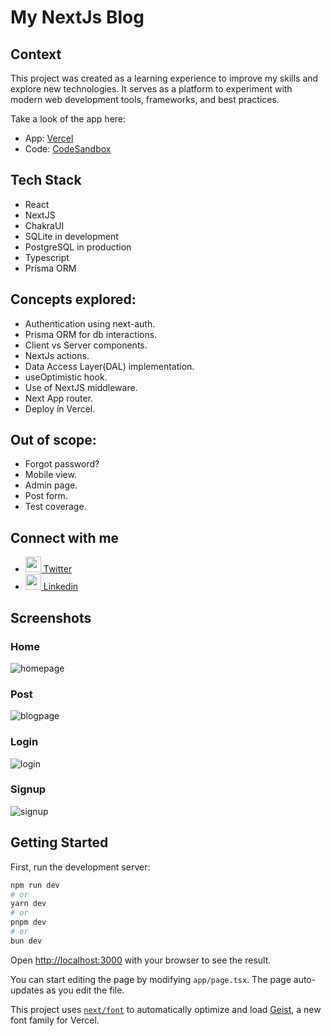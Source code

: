 # My NextJs Blog

## Context

This project was created as a learning experience to improve my skills and explore new technologies. It serves as a platform to experiment with modern web development tools, frameworks, and best practices.

Take a look of the app here:

- App:  [Vercel](https://my-next-blog-ebon.vercel.app/)
- Code: [CodeSandbox](https://codesandbox.io/p/github/Rulo180/my-next-blog/main?import=true)

## Tech Stack

- React
- NextJS
- ChakraUI
- SQLite in development
- PostgreSQL in production
- Typescript
- Prisma ORM

## Concepts explored:

- Authentication using next-auth.
- Prisma ORM for db interactions.
- Client vs Server components.
- NextJs actions.
- Data Access Layer(DAL) implementation.
- useOptimistic hook.
- Use of NextJS middleware.
- Next App router.
- Deploy in Vercel.

## Out of scope:

- Forgot password?
- Mobile view.
- Admin page.
- Post form.
- Test coverage.

## Connect with me

- [<img width="25" height="25" src="https://cdn.jsdelivr.net/gh/devicons/devicon/icons/twitter/twitter-original.svg" /> Twitter](https://twitter.com/Rulo_Valles) 
- [<img width="25" height="25" src="https://cdn.jsdelivr.net/gh/devicons/devicon/icons/linkedin/linkedin-original.svg" /> Linkedin](https://www.linkedin.com/in/martin-valles-0370a8133/)

## Screenshots

### Home
![homepage](https://github.com/user-attachments/assets/45f9073d-6a2c-456a-922c-b91614ff9042)

### Post

![blogpage](https://github.com/user-attachments/assets/d9bae93f-87a3-4855-abb8-81dcc97c4f08)

### Login

![login](https://github.com/user-attachments/assets/83f56b91-590f-4627-b3ed-8221461a7d0a)

### Signup

![signup](https://github.com/user-attachments/assets/9a23e5fc-2efe-40fc-bcec-68cb6d8d8333)


## Getting Started

First, run the development server:

```bash
npm run dev
# or
yarn dev
# or
pnpm dev
# or
bun dev
```

Open [http://localhost:3000](http://localhost:3000) with your browser to see the result.

You can start editing the page by modifying `app/page.tsx`. The page auto-updates as you edit the file.

This project uses [`next/font`](https://nextjs.org/docs/app/building-your-application/optimizing/fonts) to automatically optimize and load [Geist](https://vercel.com/font), a new font family for Vercel.

